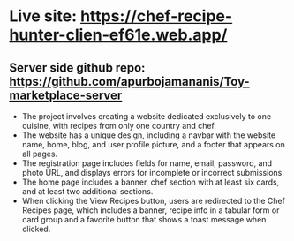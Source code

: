 # Live site: https://chef-recipe-hunter-clien-ef61e.web.app/

## Server side github repo: https://github.com/apurbojamananis/Toy-marketplace-server

- The project involves creating a website dedicated exclusively to one cuisine, with recipes from only one country and chef.
- The website has a unique design, including a navbar with the website name, home, blog, and user profile picture, and a footer that appears on all pages.
- The registration page includes fields for name, email, password, and photo URL, and displays errors for incomplete or incorrect submissions.
- The home page includes a banner, chef section with at least six cards, and at least two additional sections.
- When clicking the View Recipes button, users are redirected to the Chef Recipes page, which includes a banner, recipe info in a tabular form or card group and a favorite button that shows a toast message when clicked.
